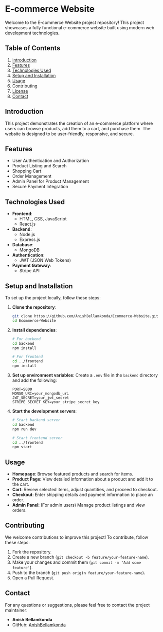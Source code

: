 # E-commerce Website

Welcome to the E-commerce Website project repository! This project showcases a fully functional e-commerce website built using modern web development technologies.

## Table of Contents

1. [Introduction](#introduction)
2. [Features](#features)
3. [Technologies Used](#technologies-used)
4. [Setup and Installation](#setup-and-installation)
5. [Usage](#usage)
6. [Contributing](#contributing)
7. [License](#license)
8. [Contact](#contact)

## Introduction

This project demonstrates the creation of an e-commerce platform where users can browse products, add them to a cart, and purchase them. The website is designed to be user-friendly, responsive, and secure.

## Features

- User Authentication and Authorization
- Product Listing and Search
- Shopping Cart
- Order Management
- Admin Panel for Product Management
- Secure Payment Integration

## Technologies Used

- **Frontend**:
  - HTML, CSS, JavaScript
  - React.js
- **Backend**:
  - Node.js
  - Express.js
- **Database**:
  - MongoDB
- **Authentication**:
  - JWT (JSON Web Tokens)
- **Payment Gateway**:
  - Stripe API

## Setup and Installation

To set up the project locally, follow these steps:

1. **Clone the repository**:
    ```bash
    git clone https://github.com/AnishBellamkonda/Ecommerce-Website.git
    cd Ecommerce-Website
    ```

2. **Install dependencies**:
    ```bash
    # For backend
    cd backend
    npm install

    # For frontend
    cd ../frontend
    npm install
    ```

3. **Set up environment variables**:
    Create a `.env` file in the `backend` directory and add the following:
    ```
    PORT=5000
    MONGO_URI=your_mongodb_uri
    JWT_SECRET=your_jwt_secret
    STRIPE_SECRET_KEY=your_stripe_secret_key
    ```

4. **Start the development servers**:
    ```bash
    # Start backend server
    cd backend
    npm run dev

    # Start frontend server
    cd ../frontend
    npm start
    ```

## Usage

- **Homepage**: Browse featured products and search for items.
- **Product Page**: View detailed information about a product and add it to the cart.
- **Cart**: Review selected items, adjust quantities, and proceed to checkout.
- **Checkout**: Enter shipping details and payment information to place an order.
- **Admin Panel**: (For admin users) Manage product listings and view orders.

## Contributing

We welcome contributions to improve this project! To contribute, follow these steps:

1. Fork the repository.
2. Create a new branch (`git checkout -b feature/your-feature-name`).
3. Make your changes and commit them (`git commit -m 'Add some feature'`).
4. Push to the branch (`git push origin feature/your-feature-name`).
5. Open a Pull Request.


## Contact

For any questions or suggestions, please feel free to contact the project maintainer:

- **Anish Bellamkonda**
- GitHub: [AnishBellamkonda](https://github.com/AnishBellamkonda)

